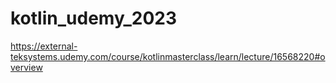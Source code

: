# kotlin_udemy_2023
https://external-teksystems.udemy.com/course/kotlinmasterclass/learn/lecture/16568220#overview
